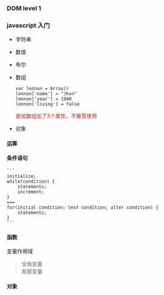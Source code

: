 ### DOM level 1 
### javascript 入门
- 字符串
- 数值
- 布尔

- 数组
    ```
    var lennon = Array()
    lennon['name'] = "Jhon"
    lennon['year'] = 1940
    lennon['living'] = false
    ```
    <font color="Brown">是给数组加了3个属性，不推荐使用</font>
- 对象

#### 运算
#### 条件语句
    ```
    initialize;
    while(condition) {
        statements;
        increment;
    }
    ===
    for(initial condition; test condition; alter condition) {
        statements;
    }
    ```
#### 函数
变量作用域
>全局变量  
>局部变量  

#### 对象
